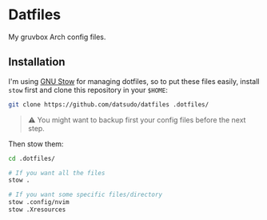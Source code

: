 # Datfiles

My gruvbox Arch config files.

## Installation

I'm using [GNU Stow](https://www.gnu.org/software/stow/) for managing dotfiles, so to put these files easily, install `stow` first and clone this repository in your `$HOME`:

```bash
git clone https://github.com/datsudo/datfiles .dotfiles/
```

> :warning: You might want to backup first your config files before the next step.

Then stow them:

```bash
cd .dotfiles/

# If you want all the files
stow .

# If you want some specific files/directory
stow .config/nvim
stow .Xresources
```

